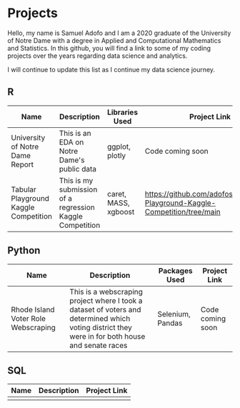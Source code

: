 # Projects
Hello, my name is Samuel Adofo and I am a 2020 graduate of the University of Notre Dame with a degree in Applied and Computational Mathematics and Statistics. In this github, you will find a link to some of my coding projects over the years regarding data science and analytics.

I will continue to update this list as I continue my data science journey. 

## R
|Name   | Description  | Libraries Used |Project Link|  
|-------| -----------  | -----------   |-------------|
| University of Notre Dame Report| This is an EDA on Notre Dame's public data| ggplot, plotly | Code coming soon |
| Tabular Playground Kaggle Competition| This is my submission of a regression Kaggle Competition| caret, MASS, xgboost| https://github.com/adofosam/Tabular-Playground-Kaggle-Competition/tree/main| 


## Python
|Name   | Description  | Packages Used |Project Link|  
|-------| -----------  | -----------   |-------------|
| Rhode Island Voter Role Webscraping| This is a webscraping project where I took a dataset of voters and determined which voting district they were in for both house and senate races | Selenium, Pandas |Code coming soon |

## SQL
|Name   | Description   |Project Link|  
|-------| -----------   |-------------|
||||||
